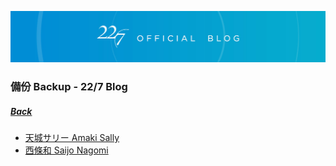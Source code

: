 ![227OfficialBlog](../../../Img/227OfficialBlog.JPG)
### 備份 Backup - 22/7 Blog
##### [Back](../../../readme.md)

- [天城サリー Amaki Sally](Sally/SallyBlog_List.md)
- [西條和 Saijo Nagomi](Nagomi/NagomiBlog_List.md)
